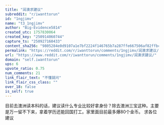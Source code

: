 ```yaml
---
title: "润澳求建议"
subreddit: "r/iwanttorun"
id: "1ngjimv"
name: "t3_1ngjimv"
author: "Big-Evidence5814"
created_utc: 1757830064
created_key: "250914060744"
capture_ts: "250927160433"
content_sha256: "9805284e0d9107a1e7bf2224f146765b7a287ffe667506af82ffbc177fadccf3"
permalink: "https://reddit.com/r/iwanttorun/comments/1ngjimv/润澳求建议/"
url: "https://www.reddit.com/r/iwanttorun/comments/1ngjimv/润澳求建议/"
domain: "self.iwanttorun"
ups: 6
upvote_ratio: 0.75
num_comments: 21
link_flair_text: "不懂就问"
link_flair_css_class: ""
over_18: false
is_self: true
---
```


目前去澳洲读本科的话，建议读什么专业比较好拿身份？除去澳洲三宝这种。主要是万一留不下来，拿着学历还能回国打工。家里面目前最多爆80个金币。
求各位建议

